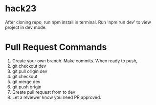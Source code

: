 # hack23

After cloning repo, run npm install in terminal. Run 'npm run dev' to view
project in dev mode.

# Pull Request Commands

1. Create your own branch. Make commits. When ready to push,
2. git checkout dev
3. git pull origin dev
4. git checkout <yourbranch>
5. git merge dev
6. git push origin <yourbranch>
7. Create pull request from <yourbranch> to dev
8. Let a reviewer know you need PR approved.
